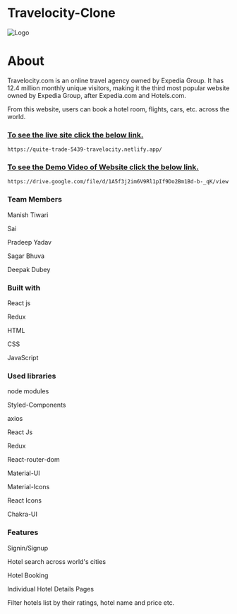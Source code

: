 # Travelocity-Clone

![Logo](https://logos-download.com/wp-content/uploads/2019/01/Travelocity_Logo.png)

# About

Travelocity.com is an online travel agency owned by Expedia Group. It has 12.4 million monthly unique visitors, making it the third most popular website owned by Expedia Group, after Expedia.com and Hotels.com.

From this website, users can book a hotel room, flights, cars, etc. across the world.

### <u>To see the live site click the below link.</u>
```
https://quite-trade-5439-travelocity.netlify.app/
 ```
### <u>To see the Demo Video of Website click the below link.</u>
```
https://drive.google.com/file/d/1A5f3j2im6V9Rl1pIf9Do2Bm1Bd-b-_qK/view
```


### Team Members

Manish Tiwari

Sai 

Pradeep Yadav

Sagar Bhuva

Deepak Dubey


### Built with
React js

Redux

HTML

CSS

JavaScript


### Used libraries

node modules

Styled-Components

axios

React Js

Redux

React-router-dom

Material-UI

Material-Icons

React Icons

Chakra-UI

### Features

Signin/Signup

Hotel search across world's cities

Hotel Booking

Individual Hotel Details Pages

Filter hotels list by their ratings, hotel name and price etc.
